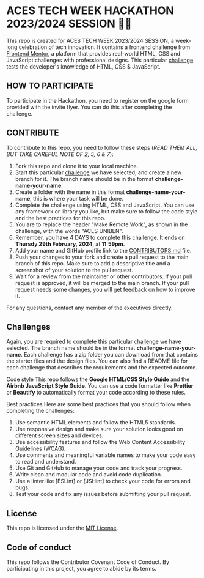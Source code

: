 # ACES TECH WEEK HACKATHON 2023/2024 SESSION 🚀🚀

This repo is created for ACES TECH WEEK 2023/2024 SESSION, a week-long celebration of tech innovation. It contains a frontend challenge from [Frontend Mentor](https://www.frontendmentor.io/), a platform that provides real-world HTML, CSS and JavaScript challenges with professional designs. This particular [challenge](https://www.frontendmentor.io/challenges/intro-section-with-dropdown-navigation-ryaPetHE5) tests the developer's knowledge of HTML, CSS $ JavaScript.

## HOW TO PARTICIPATE
To participate in the Hackathon, you need to register on the google form provided with the invite flyer. You can do this after completing the challenge.

## CONTRIBUTE

To contribute to this repo, you need to follow these steps (*READ THEM ALL, BUT TAKE CAREFUL NOTE OF 2, 5, 6 & 7*):

1. Fork this repo and clone it to your local machine.
2. Start this particular [challenge](https://www.frontendmentor.io/challenges/intro-section-with-dropdown-navigation-ryaPetHE5) we have selected, and create a new branch for it. The branch name should be in the format **challenge-name-your-name**.
3. Create a folder with the name in this format **challenge-name-your-name**, this is where your task will be done.
4. Complete the challenge using HTML, CSS and JavaScript. You can use any framework or library you like, but make sure to follow the code style and the best practices for this repo.
5. You are to replace the header "Make Remote Work", as shown in the challenge, with the words "ACES UNIBEN".
6. Remember, you have 4 DAYS to complete this challenge. It ends on **Thursdy 29th February, 2024**, at **11:59pm**.
7. Add your name and GitHub profile link to the [CONTRIBUTORS.md](CONTRIBUTORS.md) file.
8. Push your changes to your fork and create a pull request to the main branch of this repo. Make sure to add a descriptive title and a screenshot of your solution to the pull request.
9. Wait for a review from the maintainer or other contributors. If your pull request is approved, it will be merged to the main branch. If your pull request needs some changes, you will get feedback on how to improve it.

For any questions, contact any member of the executives directly.

## Challenges
Again, you are required to complete this particular [challenge](https://www.frontendmentor.io/challenges/intro-section-with-dropdown-navigation-ryaPetHE5) we have selected. The branch name should be in the format **challenge-name-your-name**. Each challenge has a zip folder you can download from that contains the starter files and the design files. You can also find a README file for each challenge that describes the requirements and the expected outcome.

Code style
This repo follows the **Google HTML/CSS Style Guide** and the **Airbnb JavaScript Style Guide**. You can use a code formatter like **Prettier** or **Beautify** to automatically format your code according to these rules.

Best practices
Here are some best practices that you should follow when completing the challenges:

1. Use semantic HTML elements and follow the HTML5 standards.
2. Use responsive design and make sure your solution looks good on different screen sizes and devices.
3. Use accessibility features and follow the Web Content Accessibility Guidelines (WCAG).
4. Use comments and meaningful variable names to make your code easy to read and understand.
5. Use Git and GitHub to manage your code and track your progress.
6. Write clean and modular code and avoid code duplication.
7. Use a linter like [ESLint] or [JSHint] to check your code for errors and bugs.
8. Test your code and fix any issues before submitting your pull request.

## License
This repo is licensed under the [MIT License](LICENSE).

## Code of conduct
This repo follows the Contributor Covenant Code of Conduct. By participating in this project, you agree to abide by its terms.
